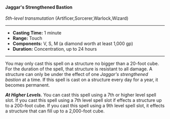 #### Jaggar's Strengthened Bastion
*5th-level transmutation* (Artificer,Sorcerer,Warlock,Wizard)
___
- **Casting Time:** 1 minute
- **Range:** Touch
- **Components:** V, S, M (a diamond worth at least 1,000 gp)
- **Duration:** Concentration, up to 24 hours
---
You may only cast this spell on a structure no bigger than a 20-foot cube. For the duration of the spell, that structure is resistant to all damage. A structure can only be under the effect of one *Jaggar's strengthened bastion* at a time. If this spell is cast on a structure every day for a year, it becomes permanent.

***At Higher Levels.*** You can cast this spell using a 7th or higher level spell slot. If you cast this spell using a 7th level spell slot if effects a structure up to a 200-foot cube. If you cast this spell using a 9th level spell slot, it effects a structure that can fill up to a 2,000-foot cube.
